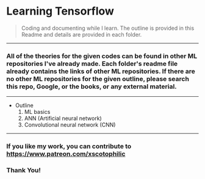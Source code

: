 # Learning Tensorflow

> Coding and documenting while I learn. The outline is provided in this Readme and details are provided in each folder.

---

### All of the theories for the given codes can be found in other ML repositories I've already made. Each folder's readme file already contains the links of other ML repositories. If there are no other ML repositories for the given outline, please search this repo, Google, or the books, or any external material.

---

- Outline
  1. ML basics
  2. ANN (Artificial neural network)
  3. Convolutional neural network (CNN)

---

### If you like my work, you can contribute to https://www.patreon.com/xscotophilic

### Thank You!
